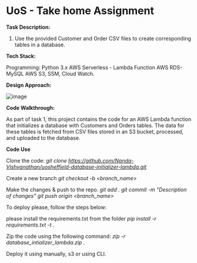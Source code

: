 # UoS - Take home Assignment

**Task Description:**
1. Use the provided Customer and Order CSV files to create corresponding tables in a database.

**Tech Stack:**

Programming: Python 3.x
AWS Serverless - Lambda Function
AWS RDS- MySQL
AWS S3, SSM, Cloud Watch.


**Design Approach:**

![image](https://github.com/Nanda-Vishvanathan/uosheffield-database-initializer-lambda/assets/59757238/33259d30-dd55-4171-81de-5c57d686ea87)


**Code Walkthrough:**

As part of task 1, this project contains the code for an AWS Lambda function that initializes a database with Customers and Orders tables. The data for these tables is fetched from CSV files stored in an S3 bucket, processed, and uploaded to the database.


**Code Use**

Clone the code:
*git clone https://github.com/Nanda-Vishvanathan/uosheffield-database-initializer-lambda.git*

Create a new branch
*git checkout -b <branch_name>*

Make the changes & push to the repo.
*git add .*
*git commit -m "Description of changes"*
*git push origin <branch_name>*

To deploy please, follow the steps below:

please install the requirements.txt from the folder
*pip install -r requirements.txt -t .*

Zip the code using the following command:
*zip -r database_intializer_lambda.zip .*

Deploy it using manually, s3 or using CLI.
